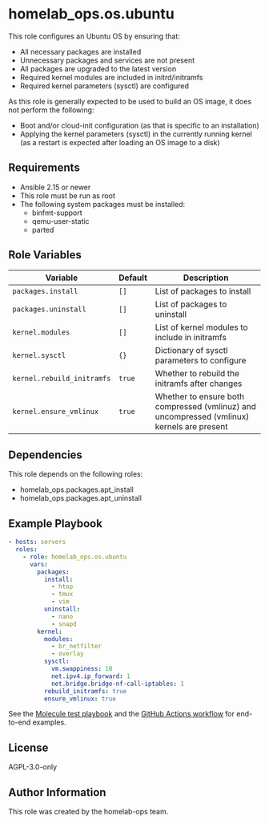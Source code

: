 homelab_ops.os.ubuntu
=====================

This role configures an Ubuntu OS by ensuring that:
- All necessary packages are installed
- Unnecessary packages and services are not present
- All packages are upgraded to the latest version
- Required kernel modules are included in initrd/initramfs
- Required kernel parameters (sysctl) are configured

As this role is generally expected to be used to build an OS image, it does not perform the following:
- Boot and/or cloud-init configuration (as that is specific to an installation)
- Applying the kernel parameters (sysctl) in the currently running kernel (as a restart is expected after loading an OS image to a disk)

Requirements
------------

- Ansible 2.15 or newer
- This role must be run as root
- The following system packages must be installed:
  - binfmt-support
  - qemu-user-static
  - parted

Role Variables
--------------

| Variable | Default | Description |
| --- | --- | --- |
| `packages.install` | `[]` | List of packages to install |
| `packages.uninstall` | `[]` | List of packages to uninstall |
| `kernel.modules` | `[]` | List of kernel modules to include in initramfs |
| `kernel.sysctl` | `{}` | Dictionary of sysctl parameters to configure |
| `kernel.rebuild_initramfs` | `true` | Whether to rebuild the initramfs after changes |
| `kernel.ensure_vmlinux` | `true` | Whether to ensure both compressed (vmlinuz) and uncompressed (vmlinux) kernels are present |

Dependencies
------------

This role depends on the following roles:
- homelab_ops.packages.apt_install
- homelab_ops.packages.apt_uninstall

Example Playbook
----------------

```yaml
- hosts: servers
  roles:
    - role: homelab_ops.os.ubuntu
      vars:
        packages:
          install:
            - htop
            - tmux
            - vim
          uninstall:
            - nano
            - snapd
        kernel:
          modules:
            - br_netfilter
            - overlay
          sysctl:
            vm.swappiness: 10
            net.ipv4.ip_forward: 1
            net.bridge.bridge-nf-call-iptables: 1
          rebuild_initramfs: true
          ensure_vmlinux: true
```

See the [Molecule test playbook](../../molecule/ubuntu/converge.yml) and the [GitHub Actions workflow](../../../.github/workflows/test-os.yaml) for end-to-end examples.

License
-------

AGPL-3.0-only

Author Information
------------------

This role was created by the homelab-ops team.
